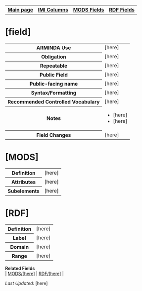 <!DOCTYPE html>
<html>

<body>
<table style="width:100%">
  <tr>
    <th><a href="index.md">Main page</a></th>
	<th><a href="IMI.md">IMI Columns</a></th>
    <th><a href="MODS.md">MODS Fields</a></th>
    <th><a href="RDF.md">RDF Fields</a></th>
  </tr>
</table>

<h1>[field]</h1>
<table>
<tr>
	<th>ARMINDA Use</th>
	<td>[here]</td>
</tr>
<tr>
	<th>Obligation</th>
	<td>[here]</td>
</tr>
<tr>
	<th>Repeatable</th>
	<td>[here]</td>
</tr>
<tr>
	<th>Public Field</th>
	<td>[here]</td>
</tr>
<tr>
	<th>Public-facing name</th>
	<td>[here]</td>
</tr>
<tr>
	<th>Syntax/Formatting</th>
	<td>[here]</td>
</tr>
<tr>
	<th>Recommended Controlled Vocabulary</th>
	<td>[here]</td>
</tr>
<tr>
	<th>Notes</th>
	<td>
		<ul>
			<li>[here]</li>
			<li>[here]</li>
		</ul>
	</td>
</tr>
<tr>
	<th>Field Changes</th>
	<td>[here]</td>
</tr>
</table>

<h1>[MODS]</h1>
<table>
<tr>
	<th>Definition</th>
	<td>[here]</td>
</tr>
<tr>
	<th>Attributes</th>
	<td>[here]</td>
</tr>
<tr>
	<th>Subelements</th>
	<td>[here]</td>
</tr>
</table>

<h1>[RDF]</h1>
<table>
<tr>
	<th>Definition</th>
	<td>[here]</td>
</tr>
<tr>
	<th>Label</th>
	<td>[here]</td>
</tr>
<tr>
	<th>Domain</th>
	<td>[here]</td>
</tr>
<tr>
	<th>Range</th>
	<td>[here]</td>
</tr>
</table>
<dl>
	<dt><b>Related Fields</b></dt>
		| <a href="[here]">MODS/[here]</a> | <a href="[here]">RDF/[here]</a> |
</dl>
<p><i>Last Updated: </i>[here]</p>
</body>
</html>